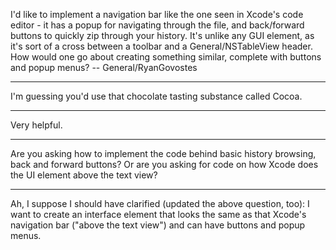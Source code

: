 

I'd like to implement a navigation bar like the one seen in Xcode's code editor - it has a popup for navigating through the file, and back/forward buttons to quickly zip through your history. It's unlike any GUI element, as it's sort of a cross between a toolbar and a General/NSTableView header. How would one go about creating something similar, complete with buttons and popup menus? -- General/RyanGovostes

----

I'm guessing you'd use that chocolate tasting substance called Cocoa.

----

Very helpful.

----

Are you asking how to implement the code behind basic history browsing, back and forward buttons? Or are you asking for code on how Xcode does the UI element above the text view?

----

Ah, I suppose I should have clarified (updated the above question, too): I want to create an interface element that looks the same as that Xcode's navigation bar ("above the text view") and can have buttons and popup menus.